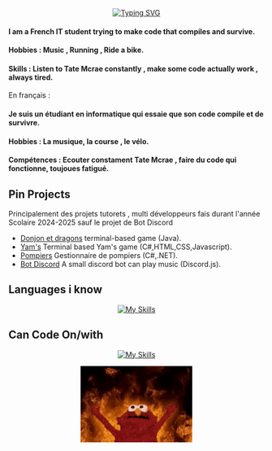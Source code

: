 <div align="center">
<a href="https://git.io/typing-svg"><img src="https://readme-typing-svg.demolab.com?font=Fira+Code&size=25&pause=1000&color=E60000&background=080808&width=650&lines=Hi+there+%F0%9F%91%8B!++Welcome+to+the+Elmo's+world+!+" alt="Typing SVG" /></a>
</div>

#### I am a French IT student trying to make code that compiles and survive.
#### Hobbies : Music , Running , Ride a bike.
#### Skills : Listen to Tate Mcrae constantly , make some code actually work , always tired.

En français :
#### Je suis un étudiant en informatique qui essaie que son code compile et de survivre.
#### Hobbies : La musique, la course , le vélo.
#### Compétences : Ecouter constament Tate Mcrae , faire du code qui fonctionne, toujoues fatigué.

## Pin Projects
Principalement des projets tutorets , multi développeurs fais durant l'année Scolaire 2024-2025 sauf le projet de Bot Discord
- [Donjon et dragons](https://github.com/Spoltrim/DND)
terminal-based game (Java).
- [Yam's](https://github.com/Spoltrim/Yams)
Terminal based Yam's game (C#,HTML,CSS,Javascript). 
- [Pompiers](https://github.com/Spoltrim/Pompiers)
Gestionnaire de pompiers (C#,.NET). 
- [Bot Discord](https://github.com/Spoltrim/DiscordBot-Otter)
A small discord bot can play music (Discord.js).

## Languages i know
<div align="center">
  
[![My Skills](https://skillicons.dev/icons?i=js,html,css,c,cs,discordjs,sqlite,java)](https://skillicons.dev)

</div>

## Can Code On/with
<div align="center">
  
[![My Skills](https://skillicons.dev/icons?i=linux,godot,idea,vscode,vscodium,visualstudio,git,github,gitlab,nodejs)](https://skillicons.dev)

</div>

<div align="center">
<img src="images/elmo.gif" alt="HellFire" />
</div>
